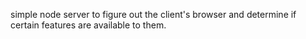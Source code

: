 simple node server to figure out the client's browser and determine if certain features are available to them.
